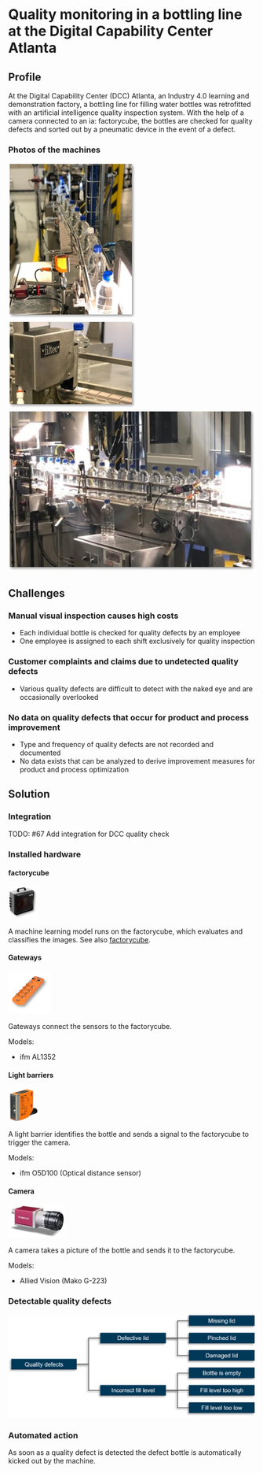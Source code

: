# Quality monitoring in a bottling line at the Digital Capability Center Atlanta

## Profile

At the Digital Capability Center (DCC) Atlanta, an Industry 4.0 learning and demonstration factory, a bottling line for filling water bottles was retrofitted with an artificial intelligence quality inspection system. With the help of a camera connected to an ia: factorycube, the bottles are checked for quality defects and sorted out by a pneumatic device in the event of a defect.

### Photos of the machines

![](images/dcc-quality-check/picture1.jpg)
![](images/dcc-quality-check/picture2.jpg)
![](images/dcc-quality-check/picture3.jpg)

## Challenges

### Manual visual inspection causes high costs

- Each individual bottle is checked for quality defects by an employee
- One employee is assigned to each shift exclusively for quality inspection

### Customer complaints and claims due to undetected quality defects

- Various quality defects are difficult to detect with the naked eye and are occasionally overlooked

### No data on quality defects that occur for product and process improvement

- Type and frequency of quality defects are not recorded and documented
- No data exists that can be analyzed to derive improvement measures for product and process optimization

## Solution

### Integration

TODO: #67 Add integration for DCC quality check

### Installed hardware

#### factorycube

![](images/products/factorycube.png)

A machine learning model runs on the factorycube, which evaluates and classifies the images. See also [factorycube].

#### Gateways

![](images/products/gateway.png)

Gateways connect the sensors to the factorycube.

Models:

- ifm AL1352

#### Light barriers

![](images/products/lightbarrier_1.png)

A light barrier identifies the bottle and sends a signal to the factorycube to trigger the camera.

Models:

- ifm O5D100 (Optical distance sensor)

#### Camera

![](images/products/camera.jpg)

A camera takes a picture of the bottle and sends it to the factorycube.

Models:

- Allied Vision (Mako G-223)

### Detectable quality defects

![Quality defects, Defective lid, Incorrect fill level, Missing lid, Pinched lid, Damaged lid, Bottle is empty, Fill level too high, Fill level too low](images/dcc-quality-check/DIAGRAM.png)

### Automated action

As soon as a quality defect is detected the defect bottle is automatically kicked out by the machine.

[factorycube]: (../edge/factorycube.md)